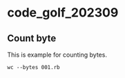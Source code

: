# code_golf_202309
## Count byte

This is example for counting bytes.

```console
wc --bytes 001.rb
```
